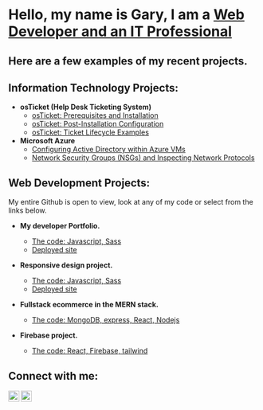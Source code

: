 <h1>Hello, my name is Gary, I am a  <a href="https://www.linkedin.com/in/gary-minor-801602253/">Web Developer and an IT Professional</a></h1>


<h2><bold>Here are a few examples of my recent projects.</bold></h2>

<h2>Information Technology Projects:</h2>

- <b>osTicket (Help Desk Ticketing System)</b>
  - [osTicket: Prerequisites and Installation](https://github.com/xxxx/osticket-prereqs)
  - [osTicket: Post-Installation Configuration](https://github.com/xxxxx/post-install-config)
  - [osTicket: Ticket Lifecycle Examples](https://github.com/xxxxx/ticket-lifecycle)
- <b>Microsoft Azure</b>
  - [Configuring Active Directory within Azure VMs](https://github.com/xxxxx/configure-ad)
  - [Network Security Groups (NSGs) and Inspecting Network Protocols](https://github.com/XXXXX/azure-network-protocols)



<h2>Web Development Projects:</h2>

  <p> My entire Github is open to view, look at any of my code or select from the links below.</p>

- <b>My developer Portfolio.</b>
  - [The code: Javascript, Sass](https://github.com/Gary-In-IT/Simple-Portfolio)
  - [Deployed site ](https://simple-portfolio-pi-two.vercel.app/)

- <b>Responsive design project.</b>
  - [The code: Javascript, Sass](https://github.com/Gary-In-IT/responsive-design)
  - [Deployed site ](https://cool-quokka-247b18.netlify.app/)
 
- <b>Fullstack ecommerce in the MERN stack.</b>
  - [The code: MongoDB, express, React, Nodejs](https://github.com/Gary-In-IT/CapStone-FSDI)

- <b>Firebase project.</b>
  - [The code: React, Firebase, tailwind ](https://github.com/Gary-In-IT/firebase-reactjs-project)  


  





<h2>Connect with me:</h2>

[<img align="left" alt="Gary | Twitter" width="22px" src="https://cdn.jsdelivr.net/npm/simple-icons@v3/icons/twitter.svg" target="_blank" />][twitter]
[<img align="left" alt="Gary | LinkedIn" width="22px" src="https://cdn.jsdelivr.net/npm/simple-icons@v3/icons/linkedin.svg" target="_blank" />][linkedin]


[twitter]: https://x.com/FullstackGary
[linkedin]: https://www.linkedin.com/in/gary-minor-801602253/


